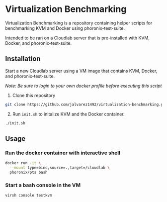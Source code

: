 # Virtualization Benchmarking

Virtualization Benchmarking is a repository containing helper scripts for benchmarking KVM and Docker using phoronix-test-suite.

Intended to be ran on a Cloudlab server that is pre-installed with KVM, Docker, and phoronix-test-suite.

## Installation

Start a new Cloudlab server using a VM image that contains KVM, Docker, and phoronix-test-suite.

*Note: Be sure to login to your own docker profile before executing this script*

1. Clone this repository
```bash
git clone https://github.com/jalvarez1492/virtualization-benchmarking.git
```
2. Run `init.sh` to initalize KVM and the Docker container.
```bash
./init.sh
```

## Usage

### Run the docker container with interactive shell
```bash
docker run -it \
  --mount type=bind,source=.,target=/cloudlab \
  phoronix/pts bash
```
### Start a bash console in the VM
```bash
virsh console testkvm
```
